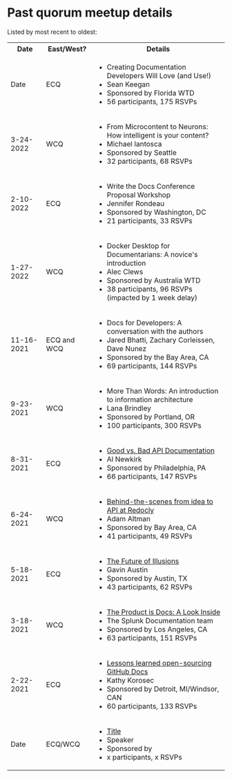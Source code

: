 # Past quorum meetup details

Listed by most recent to oldest:

<table>
  <tr>
    <th>Date</th>
    <th>East/West?</th>
    <th>Details</th>
  </tr>
  <tr>
    <td>Date</td>
    <td>ECQ</td>
    <td>
      <ul>
        <li>Creating Documentation Developers Will Love (and Use!)</li>
        <li>Sean Keegan</li>
        <li>Sponsored by Florida WTD</li>
        <li>56 participants, 175 RSVPs</li>
      </ul>
    </td>
  </tr>
  <tr>
    <td>3-24-2022</td>
    <td>WCQ</td>
    <td>
      <ul>
        <li>From Microcontent to Neurons: How intelligent is your content?</li>
        <li>Michael Iantosca</li>
        <li>Sponsored by Seattle</li>
        <li>32 participants, 68 RSVPs</li>
      </ul>
    </td>
  </tr>
  <tr>
    <td>2-10-2022</td>
    <td>ECQ</td>
    <td>
      <ul>
        <li>Write the Docs Conference Proposal Workshop</li>
        <li>Jennifer Rondeau</li>
        <li>Sponsored by Washington, DC</li>
        <li>21 participants, 33 RSVPs</li>
      </ul>
    </td>
  </tr>
  <tr>
    <td>1-27-2022</td>
    <td>WCQ</td>
    <td>
      <ul>
        <li>Docker Desktop for Documentarians: A novice's introduction</li>
        <li>Alec Clews</li>
        <li>Sponsored by Australia WTD</li>
        <li>38 participants, 96 RSVPs (impacted by 1 week delay)</li>
      </ul>
    </td>
  </tr>
  <tr>
    <td>11-16-2021</td>
    <td>ECQ and WCQ</td>
    <td>
      <ul>
        <li>Docs for Developers: A conversation with the authors</li>
        <li>Jared Bhatti, Zachary Corleissen, Dave Nunez</li>
        <li>Sponsored by the Bay Area, CA</li>
        <li>69 participants, 144 RSVPs</li>
      </ul>
    </td>
  </tr>
  <tr>
    <td>9-23-2021</td>
    <td>WCQ</td>
    <td>
      <ul>
        <li>More Than Words: An introduction to information architecture</li>
        <li>Lana Brindley</li>
        <li>Sponsored by Portland, OR</li>
        <li>100 participants, 300 RSVPs</li>
      </ul>
    </td>
  </tr>
  <tr>
    <td>8-31-2021</td>
    <td>ECQ</td>
    <td>
      <ul>
        <li><a href="https://www.youtube.com/watch?v=-TFAJ-PQSC4">Good vs. Bad API Documentation</a></li>
        <li>Al Newkirk</li>
        <li>Sponsored by Philadelphia, PA</li>
        <li>66 participants, 147 RSVPs</li>
      </ul>
    </td>
  </tr>
    <tr>
      <td>6-24-2021</td>
      <td>WCQ</td>
      <td>
        <ul>
          <li><a href="https://www.youtube.com/watch?v=e-wDGoXxfOo">Behind-the-scenes from idea to API at Redocly</a></li>
          <li>Adam Altman</li>
          <li>Sponsored by Bay Area, CA</li>
          <li>41 participants, 49 RSVPs</li>
        </ul>
      </td>
    </tr>
  <tr>
    <td>5-18-2021</td>
    <td>ECQ</td>
    <td>
      <ul>
        <li><a href="https://www.youtube.com/watch?v=_4KiqUVqVGk">The Future of Illusions</a></li>
        <li>Gavin Austin</li>
        <li>Sponsored by Austin, TX</li>
        <li>43 participants, 62 RSVPs</li>
      </ul>
    </td>
  </tr>
  <tr>
    <td>3-18-2021</td>
    <td>WCQ</td>
    <td>
      <ul>
        <li><a href="https://www.youtube.com/watch?v=4cdheSp-BXQ&t=911s">The Product is Docs: A Look Inside</a></li>
        <li>The Splunk Documentation team</li>
        <li>Sponsored by Los Angeles, CA</li>
        <li>63 participants, 151 RSVPs</li>
      </ul>
    </td>
  </tr>
  <tr>
    <td>2-22-2021</td>
    <td>ECQ</td>
    <td>
      <ul>
        <li><a href="https://www.youtube.com/watch?v=_XilQtzrogE&t=8s">Lessons learned open-sourcing GitHub Docs</a></li>
        <li>Kathy Korosec</li>
        <li>Sponsored by Detroit, MI/Windsor, CAN</li>
        <li>60 participants, 133 RSVPs</li>
      </ul>
    </td>
  </tr>
  <tr>
    <td>Date</td>
    <td>ECQ/WCQ</td>
    <td>
      <ul>
        <li><a href="">Title</a></li>
        <li>Speaker</li>
        <li>Sponsored by</li>
        <li>x participants, x RSVPs</li>
      </ul>
    </td>
  </tr>
</table>
